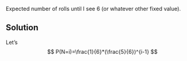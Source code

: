Expected number of rolls until I see 6 (or whatever other fixed value).
## Solution
Let’s
$$ 
P(N=i)=\frac{1}{6}*(\frac{5}{6})^{i-1} 
$$
